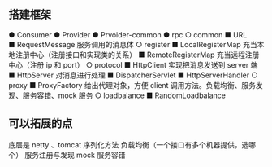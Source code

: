 ## 搭建框架 
● Consumer
● Provider
● Prvoider-common
● rpc
  ○ common
    ■ URL	
    ■ RequestMessage		服务调用的消息体
  ○ register
    ■ LocalRegisterMap		充当本地注册中心（注册接口和实现类的关系）
    ■ RemoteRegisterMap	充当远程注册中心（注册 ip 和 port）
  ○ protocol
    ■ HttpClient	实现把消息发送到 server 端
    ■ HttpServer	对消息进行处理
    ■ DispatcherServlet	
    ■ HttpServerHandler
  ○ proxy
    ■ ProxyFactory	给出代理对象，方便 client 调用方法。负载均衡、服务发现、服务容错、mock 服务
  ○ loadbalance
    ■ RandomLoadbalance



## 可以拓展的点
底层是 netty 、tomcat
序列化方法
负载均衡（一个接口有多个机器提供，选哪个）
服务注册与发现
mock
服务容错


